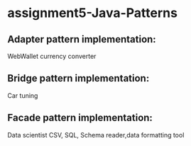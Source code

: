 # assignment5-Java-Patterns

## Adapter pattern implementation:
WebWallet currency converter

## Bridge pattern implementation:
Car tuning 

## Facade pattern implementation:
Data scientist CSV, SQL, Schema reader,data formatting tool
